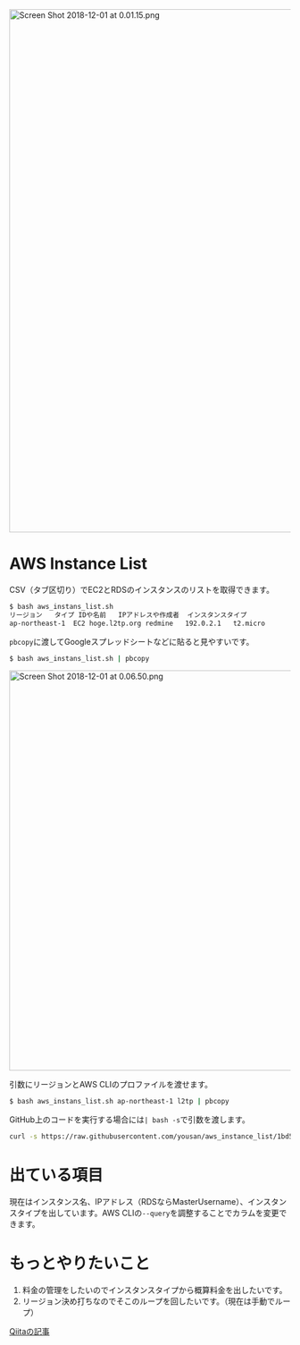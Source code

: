 <img width="936" alt="Screen Shot 2018-12-01 at 0.01.15.png" src="https://qiita-image-store.s3.amazonaws.com/0/47327/1c47f2bf-dae7-9057-5d84-896bdcc46b09.png">

# AWS Instance List


CSV（タブ区切り）でEC2とRDSのインスタンスのリストを取得できます。

```bash
$ bash aws_instans_list.sh
リージョン	タイプ	IDや名前	IPアドレスや作成者	インスタンスタイプ
ap-northeast-1	EC2	hoge.l2tp.org redmine	192.0.2.1	t2.micro
```

`pbcopy`に渡してGoogleスプレッドシートなどに貼ると見やすいです。

```bash
$ bash aws_instans_list.sh | pbcopy
```

<img width="716" alt="Screen Shot 2018-12-01 at 0.06.50.png" src="https://qiita-image-store.s3.amazonaws.com/0/47327/5d8394f6-761d-70a8-17d1-4732bb1499c2.png">

引数にリージョンとAWS CLIのプロファイルを渡せます。

```bash
$ bash aws_instans_list.sh ap-northeast-1 l2tp | pbcopy
```

GitHub上のコードを実行する場合には`| bash -s`で引数を渡します。

```bash
curl -s https://raw.githubusercontent.com/yousan/aws_instance_list/1bd5e0bae20de6201bf161b55b95e6059ece2f02/aws_instans_list.sh | bash -s ap-northeast-1 default | pbcopy
```

# 出ている項目
現在はインスタンス名、IPアドレス（RDSならMasterUsername）、インスタンスタイプを出しています。AWS CLIの`--query`を調整することでカラムを変更できます。

# もっとやりたいこと

1. 料金の管理をしたいのでインスタンスタイプから概算料金を出したいです。
2. リージョン決め打ちなのでそこのループを回したいです。（現在は手動でループ）


[Qiitaの記事](https://qiita.com/yousan/items/2885766467a0f4ba69b8)

